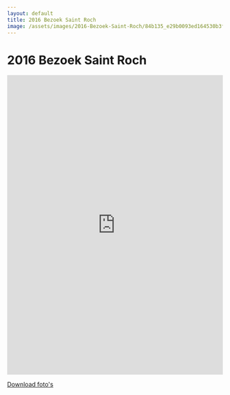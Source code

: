 ```yaml
---
layout: default
title: 2016 Bezoek Saint Roch
image: /assets/images/2016-Bezoek-Saint-Roch/84b135_e29b0093ed164530b3f581b72072708b~mv2.jpg
---
```


# 2016 Bezoek Saint Roch

<iframe src="https://albumizr.com/a/CKh3" scrolling="no" frameborder="0" allowfullscreen width="100%" height="700px"></iframe>

[Download foto's](/assets/images/2016-Bezoek-Saint-Roch/)
